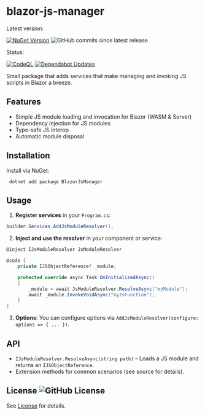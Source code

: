 # blazor-js-manager

Latest version:

[![NuGet Version](https://img.shields.io/nuget/v/BlazorJsManager.svg?style=flat&logo=nuget)](https://www.nuget.org/packages/BlazorJsManager)
![GitHub commits since latest release](https://img.shields.io/github/commits-since/KifoPL/blazor-js-manager/latest)

Status:

[![CodeQL](https://github.com/KifoPL/blazor-js-manager/actions/workflows/github-code-scanning/codeql/badge.svg)](https://github.com/KifoPL/blazor-js-manager/actions/workflows/github-code-scanning/codeql)
[![Dependabot Updates](https://github.com/KifoPL/blazor-js-manager/actions/workflows/dependabot/dependabot-updates/badge.svg)](https://github.com/KifoPL/blazor-js-manager/actions/workflows/dependabot/dependabot-updates)


Small package that adds services that make managing and invoking JS scripts in Blazor a breeze.

## Features
- Simple JS module loading and invocation for Blazor (WASM & Server)
- Dependency injection for JS modules
- Type-safe JS interop
- Automatic module disposal

## Installation

Install via NuGet:

```shell
 dotnet add package BlazorJsManager
```

## Usage

1. **Register services** in your `Program.cs`:

```csharp
builder.Services.AddJsModuleResolver();
```

2. **Inject and use the resolver** in your component or service:

```csharp
@inject IJsModuleResolver JsModuleResolver

@code {
    private IJSObjectReference? _module;

    protected override async Task OnInitializedAsync()
    {
        _module = await JsModuleResolver.ResolveAsync("myModule");
        await _module.InvokeVoidAsync("myJsFunction");
    }
}
```

3. **Options**: You can configure options via `AddJsModuleResolver(configure: options => { ... })`.

## API
- `IJsModuleResolver.ResolveAsync(string path)` – Loads a JS module and returns an `IJSObjectReference`.
- Extension methods for common scenarios (see source for details).

## License ![GitHub License](https://img.shields.io/github/license/KifoPL/blazor-js-manager)

See [License](LICENSE) for details.
